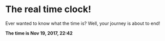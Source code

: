 # The real time clock!

Ever wanted to know what the time is? Well, your journey is about to end!

**The time is Nov 19, 2017, 22:42**
